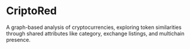 # CriptoRed
A graph-based analysis of cryptocurrencies, exploring token similarities through shared attributes like category, exchange listings, and multichain presence.
